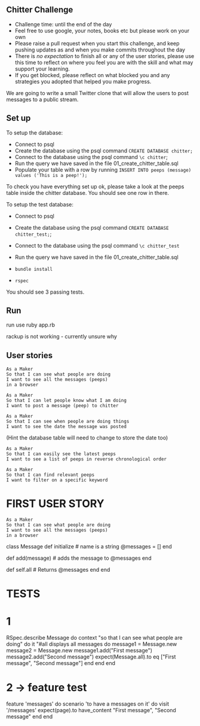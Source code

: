## Chitter Challenge

* Challenge time: until the end of the day
* Feel free to use google, your notes, books etc but please work on your own
* Please raise a pull request when you start this challenge, and keep pushing updates as and when you make commits throughout the day
* There is _no expectation_ to finish all or any of the user stories, please use this time to reflect on where you feel you are with the skill and what may support your learning.
* If you get blocked, please reflect on what blocked you and any strategies you adopted that helped you make progress.

We are going to write a small Twitter clone that will allow the users to post messages to a public stream.

## Set up

To setup the database:

* Connect to psql
* Create the database using the psql command `CREATE DATABASE chitter;`
* Connect to the database using the psql command `\c chitter`;
* Run the query we have saved in the file 01_create_chitter_table.sql
* Populate your table with a row by running `INSERT INTO peeps (message) values ('This is a peep!');`

To check you have everything set up ok, please take a look at the peeps table inside the chitter database. You should see one row in there.  

To setup the test database:
* Connect to psql
* Create the database using the psql
command `CREATE DATABASE chitter_test;`;
* Connect to the database using the psql command `\c chitter_test`
* Run the query we have saved in the file 01_create_chitter_table.sql

* `bundle install`
* `rspec`

You should see 3 passing tests.

## Run

run use ruby app.rb

rackup is not working - currently unsure why

## User stories

```
As a Maker
So that I can see what people are doing
I want to see all the messages (peeps)
in a browser
```

```
As a Maker
So that I can let people know what I am doing  
I want to post a message (peep) to chitter
```

```
As a Maker
So that I can see when people are doing things
I want to see the date the message was posted
```
(Hint the database table will need to change to store the date too)

```
As a Maker
So that I can easily see the latest peeps
I want to see a list of peeps in reverse chronological order
```
```
As a Maker
So that I can find relevant peeps
I want to filter on a specific keyword
```


# FIRST USER STORY

```
As a Maker
So that I can see what people are doing
I want to see all the messages (peeps)
in a browser
```

class Message
  def initialize # name is a string
    @messages = []
  end

  def add(message)
    # adds the message to @messages
  end

  def self.all
    # Returns @messages
  end
end

# TESTS

# 1
RSpec.describe Message do
  context "so that I can see what people are doing" do
    it "#all displays all messages do
      message1 = Message.new
      message2 = Message.new
      message1.add("First message")
      message2.add("Second message")
      expect(Message.all).to eq ["First message", "Second message"]
    end
  end
end

# 2 -> feature test

feature 'messages' do
  scenario 'to have a messages on it' do
    visit '/messages'
    expect(page).to have_content "First message", "Second message"
  end
end
